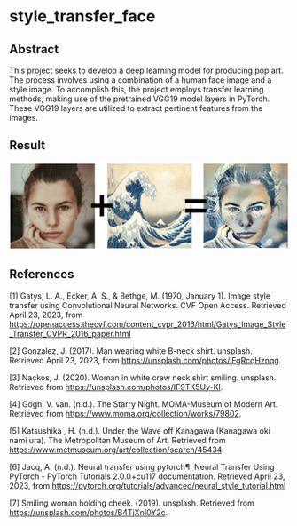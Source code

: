 # style_transfer_face

## Abstract
This project seeks to develop a deep learning model for producing pop art. The process involves using a combination of a human face image and a style image. To accomplish this, the project employs transfer learning methods, making use of the pretrained VGG19 model layers in PyTorch. These VGG19 layers are utilized to extract pertinent features from the images.


## Result
![Generated Pop Art](images/result.jpg)


## References
[1] Gatys, L. A., Ecker, A. S., & Bethge, M. (1970, January 1). Image style transfer using Convolutional Neural Networks. CVF Open Access. Retrieved April 23, 2023, from https://openaccess.thecvf.com/content_cvpr_2016/html/Gatys_Image_Style_Transfer_CVPR_2016_paper.html

[2] Gonzalez, J. (2017). Man wearing white B-neck shirt. unsplash. Retrieved April 23, 2023, from https://unsplash.com/photos/iFgRcqHznqg.

[3] Nackos, J. (2020). Woman in white crew neck shirt smiling. unsplash. Retrieved from https://unsplash.com/photos/IF9TK5Uy-KI.

[4] Gogh, V. van. (n.d.). The Starry Night. MOMA-Museum of Modern Art. Retrieved from https://www.moma.org/collection/works/79802.

[5] Katsushika , H. (n.d.). Under the Wave off Kanagawa (Kanagawa oki nami ura). The Metropolitan Museum of Art. Retrieved from https://www.metmuseum.org/art/collection/search/45434.

[6] Jacq, A. (n.d.). Neural transfer using pytorch¶. Neural Transfer Using PyTorch - PyTorch Tutorials 2.0.0+cu117 documentation. Retrieved April 23, 2023, from https://pytorch.org/tutorials/advanced/neural_style_tutorial.html

[7] Smiling woman holding cheek. (2019). unsplash. Retrieved from https://unsplash.com/photos/B4TjXnI0Y2c.
